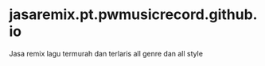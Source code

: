 # jasaremix.pt.pwmusicrecord.github.io
Jasa remix lagu termurah dan terlaris all genre dan all style
